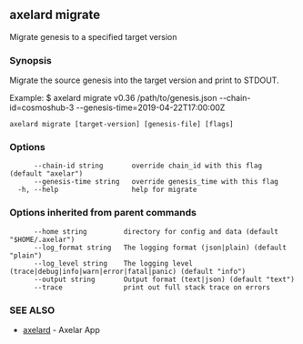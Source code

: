 ## axelard migrate

Migrate genesis to a specified target version

### Synopsis

Migrate the source genesis into the target version and print to STDOUT.

Example:
$ axelard migrate v0.36 /path/to/genesis.json --chain-id=cosmoshub-3 --genesis-time=2019-04-22T17:00:00Z

```
axelard migrate [target-version] [genesis-file] [flags]
```

### Options

```
      --chain-id string       override chain_id with this flag (default "axelar")
      --genesis-time string   override genesis_time with this flag
  -h, --help                  help for migrate
```

### Options inherited from parent commands

```
      --home string         directory for config and data (default "$HOME/.axelar")
      --log_format string   The logging format (json|plain) (default "plain")
      --log_level string    The logging level (trace|debug|info|warn|error|fatal|panic) (default "info")
      --output string       Output format (text|json) (default "text")
      --trace               print out full stack trace on errors
```

### SEE ALSO

- [axelard](axelard.md)	 - Axelar App
